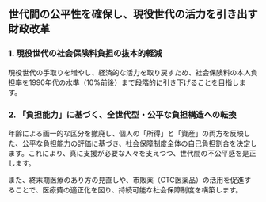 ## 世代間の公平性を確保し、現役世代の活力を引き出す財政改革

### 1. 現役世代の社会保険料負担の抜本的軽減
現役世代の手取りを増やし、経済的な活力を取り戻すため、社会保険料の本人負担率を1990年代の水準（10%前後）まで段階的に引き下げることを目指します。

### 2. 「負担能力」に基づく、全世代型・公平な負担構造への転換
年齢による画一的な区分を撤廃し、個人の「所得」と「資産」の両方を反映した、公平な負担能力の評価に基づき、社会保障制度全体の自己負担割合を決定します。これにより、真に支援が必要な人々を支えつつ、世代間の不公平感を是正します。

また、終末期医療のあり方の見直しや、市販薬（OTC医薬品）の活用を促進することで、医療費の適正化を図り、持続可能な社会保障制度を構築します。